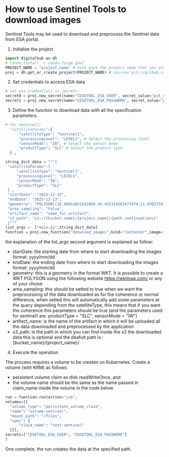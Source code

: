 # How to use Sentinel Tools to download images

Sentinel Tools may be used to download and preprocess the Sentinel data from ESA portal.


1. Initialize the project

 ```Python
import digitalhub as dh
# conda install -c conda-forge gdal
PROJECT_NAME = "project_name" # here goes the project name that you are creating on the platform
proj = dh.get_or_create_project(PROJECT_NAME) # source="git://github.com/scc-digitalhu
```

2. Set credentials to access ESA data

```Python
# set esa credentials as secrets
secret0 = proj.new_secret(name="CDSETOOL_ESA_USER", secret_value="put_your_username_esa_credential_here") #credentials esa
secret1 = proj.new_secret(name="CDSETOOL_ESA_PASSWORD", secret_value="put_your_password_esa_credential_here") #credentials esa 

```

3. Define the function to download data with all the specification parameters.

```Python
# for sentinel1:
  "satelliteParams":{
      "satelliteType": "Sentinel1",
      "processingLevel": "LEVEL1", # Select the processing level
      "sensorMode": "IW", # Select the sensor mode
      "productType": "SLC" # Select the product type
  } ,
```

 ```Python
string_dict_data = """{
  "satelliteParams":{
      "satelliteType": "Sentinel1",
      "processingLevel": "LEVEL1",
      "sensorMode": "IW",
      "productType": "SLC"
  } ,
  "startDate": "2023-12-12",
  "endDate": "2023-12-13",
  "geometry": "POLYGON((10.98014831542969 45.455314263477874,11.030273437500002 45.44808893044964,10.99937438964844 45.42014226680115,10.953025817871096 45.435803739956725,10.98014831542969 45.455314263477874))",
  "area_sampling": "False",
  "artifact_name": "name_for_artifact",
  "s3_path": "s3://{bucket_name}/{project_name}/{path_continuations}"
  }"""
list_args =  ["main.py",string_dict_data]
function = proj.new_function("donwload_images",kind="container",image="alattaruolo/sentinel-basic:v0.0.27",command="python",args=list_args)
 ```
 the explanation of the list_args second argument  is explained as follow:

 - startDate: the starting date from where to start downloading the images format: yyyy/mm/dd
 - endDate: the ending date from where to start downloading the images format: yyyy/mm/dd
 - geometry: this is a geometry in the format WKT. It is possible to create a WKT POLYGON using the following website https://wktmap.com/ or any of your choise
 - area_sampling: this should be setted to true when we want the preprocessing of the data downloaded as for the coherence or normal difference, when setted this will automatically add some parameters at the query depending from the satelliteType, this means that if you want the coherence this parameters should be true (and the parameters used for sentinel1 are: productType = "SLC", sensorMode = "IW")
 - artifact_name: is the name of the artifact in which it will be uploaded all the data downloaded and preprocessed by the application
 - s3_path: is the path in which you can find inside the s3 the downloaded data this is optional and the deafult path is : {bucket_name}/{project_name}/

4. Execute the operation

The process requires a volume to be createn on Kubernetes. Create a volume (with KRM) as follows:

-  persistent volume claim as disk  readWriteOnce, and 
-  the volume name should be the same as the name passed in claim_name inside the volume in the code below

  ```Python
 run = function.run(action="job",
  volumes=[{
    "volume_type": "persistent_volume_claim",
    "name": "volume-sentinel",
    "mount_path": "/files",
    "spec": {
        "claim_name": "test-sentinel"
    }}],
  secrets=["CDSETOOL_ESA_USER", "CDSETOOL_ESA_PASSWORD"]
)
 ```

 One complete, the run creates the data at the specified path. 
